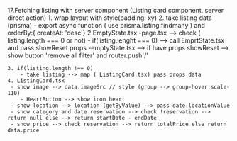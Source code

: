 17.Fetching listing with server component (Listing card component, server direct action)
    1. wrap layout with style(padding: xy)
    2. take listing data (prisma)
        - export async function ( use prisma.listing.findmany ) and orderBy:{ createAt: 'desc'}
    2.EmptyState.tsx 
        -page.tsx --> check ( listing.length === 0 or not)
        - if(listing.lenght === 0) --> call EmprtState.tsx and pass showReset props
        -emptyState.tsx --> if have props showReset --> show button 'remove all filter' and router.push'/'

    3. if(listing.length !== 0)
        - take listing --> map ( ListingCard.tsx) pass props data
    4. ListingCard.tsx
     - show image --> data.imageSrc // style (group --> group-hover:scale-110)
        - HeartButton --> show icon heart
     - show location --> location (getByValue) --> pass date.locationValue
     - show category and date reservation --> check !reservation --> return null else --> return startDate - endDate
     - show price --> check reservation --> return totalPrice else return data.price




            



